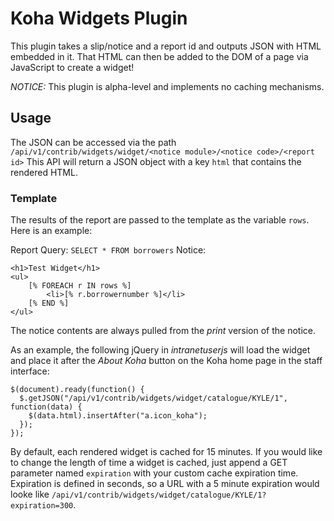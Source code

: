 # Koha Widgets Plugin

This plugin takes a slip/notice and a report id and outputs JSON with HTML embedded in it. That HTML can then be added to the DOM of a page via JavaScript to create a widget!

*NOTICE:* This plugin is alpha-level and implements no caching mechanisms.

## Usage

The JSON can be accessed via the path `/api/v1/contrib/widgets/widget/<notice module>/<notice code>/<report id>`
This API will return a JSON object with a key `html` that contains the rendered HTML.

### Template

The results of the report are passed to the template as the variable `rows`.
Here is an example:

Report Query: `SELECT * FROM borrowers`
Notice: 
```
<h1>Test Widget</h1>
<ul>
    [% FOREACH r IN rows %]
        <li>[% r.borrowernumber %]</li>
    [% END %]
</ul>
```

The notice contents are always pulled from the *print* version of the notice.

As an example, the following jQuery in _intranetuserjs_ will load the widget and place it after the *About Koha* button on the Koha home page in the staff interface:
```
$(document).ready(function() {
  $.getJSON("/api/v1/contrib/widgets/widget/catalogue/KYLE/1", function(data) {
    $(data.html).insertAfter("a.icon_koha");
  });
});
```

By default, each rendered widget is cached for 15 minutes.
If you would like to change the length of time a widget is cached, just append a GET parameter named `expiration` with your custom cache expiration time.
Expiration is defined in seconds, so a URL with a 5 minute expiration would looke like `/api/v1/contrib/widgets/widget/catalogue/KYLE/1?expiration=300`.
